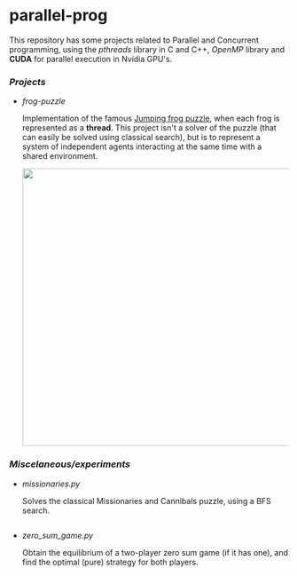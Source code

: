 # parallel-prog

This repository has some projects related to Parallel and Concurrent programming, using the *pthreads* library in C and C++, *OpenMP* library and **CUDA** for parallel execution in Nvidia GPU's.

### *Projects*

- *frog-puzzle*

    Implementation of the famous [Jumping frog puzzle](https://primefactorisation.com/frogpuzzle/), when each frog is represented as a **thread**. This project isn't a solver of the puzzle (that can easily be solved using classical search), but is to represent a system of independent agents interacting at the same time with a shared environment.

    <p align="center"> <img src="https://liucs.net/cs101s14/frogs.png" width="500" height="auto" /></p>


### *Miscelaneous/experiments*


- *missionaries.py*

    Solves the classical Missionaries and Cannibals puzzle, using a BFS search.

    <p align="center"> <img src=""/></p>

- *zero_sum_game.py*

    Obtain the equilibrium of a two-player zero sum game (if it has one), and find the optimal (pure) strategy for both players.

<p align="center"> <img src=""/></p>




